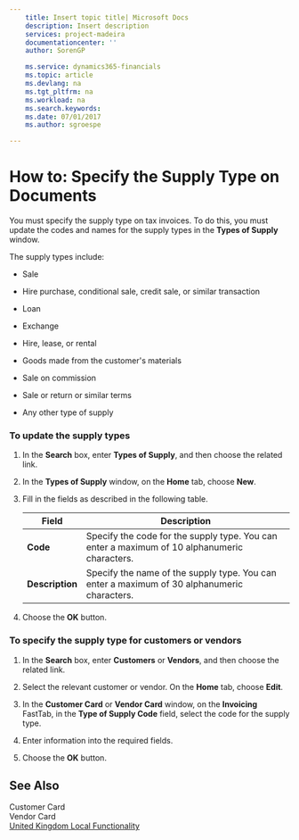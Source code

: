 ```yaml
---
    title: Insert topic title| Microsoft Docs
    description: Insert description
    services: project-madeira
    documentationcenter: ''
    author: SorenGP

    ms.service: dynamics365-financials
    ms.topic: article
    ms.devlang: na
    ms.tgt_pltfrm: na
    ms.workload: na
    ms.search.keywords:
    ms.date: 07/01/2017
    ms.author: sgroespe

---
```

# How to: Specify the Supply Type on Documents
You must specify the supply type on tax invoices. To do this, you must update the codes and names for the supply types in the **Types of Supply** window.  
  
 The supply types include:  
  
-   Sale  
  
-   Hire purchase, conditional sale, credit sale, or similar transaction  
  
-   Loan  
  
-   Exchange  
  
-   Hire, lease, or rental  
  
-   Goods made from the customer's materials  
  
-   Sale on commission  
  
-   Sale or return or similar terms  
  
-   Any other type of supply  
  
### To update the supply types  
  
1.  In the **Search** box, enter **Types of Supply**, and then choose the related link.  
  
2.  In the **Types of Supply** window, on the **Home** tab, choose **New**.  
  
3.  Fill in the fields as described in the following table.  
  
    |Field|Description|  
    |---------------------------------|---------------------------------------|  
    |**Code**|Specify the code for the supply type. You can enter a maximum of 10 alphanumeric characters.|  
    |**Description**|Specify the name of the supply type. You can enter a maximum of 30 alphanumeric characters.|  
  
4.  Choose the **OK** button.  
  
### To specify the supply type for customers or vendors  
  
1.  In the **Search** box, enter **Customers** or **Vendors**, and then choose the related link.  
  
2.  Select the relevant customer or vendor. On the **Home** tab, choose **Edit**.  
  
3.  In the **Customer Card** or **Vendor Card** window, on the **Invoicing** FastTab, in the **Type of Supply Code** field, select the code for the supply type.  
  
4.  Enter information into the required fields.  
  
5.  Choose the **OK** button.  
  
## See Also  
 Customer Card   
 Vendor Card   
 [United Kingdom Local Functionality](united-kingdom-local-functionality.md)